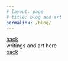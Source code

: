 ```yaml
---
# layout: page
# title: blog and art
permalink: /blog/
---
```

[back](./)<br>
writings and art here <br>
[back](./)